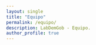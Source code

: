 ```yaml
---
layout: single
title: "Equipo"
permalink: /equipo/
description: LabDemGob - Equipo.
author_profile: true
---
```


